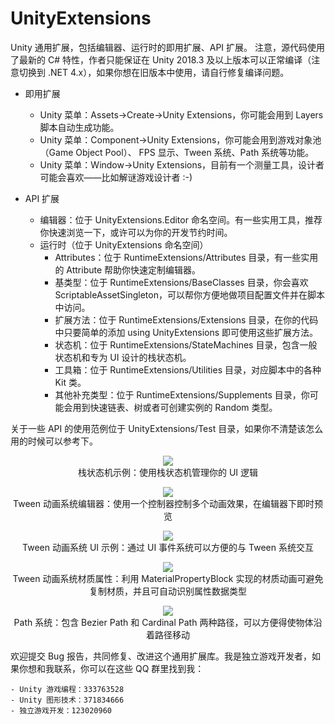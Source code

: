 # UnityExtensions
Unity 通用扩展，包括编辑器、运行时的即用扩展、API 扩展。
注意，源代码使用了最新的 C# 特性，作者只能保证在 Unity 2018.3 及以上版本可以正常编译（注意切换到 .NET 4.x），如果你想在旧版本中使用，请自行修复编译问题。

- 即用扩展
   - Unity 菜单：Assets->Create->Unity Extensions，你可能会用到 Layers 脚本自动生成功能。
   - Unity 菜单：Component->Unity Extensions，你可能会用到游戏对象池（Game Object Pool）、 FPS 显示、Tween 系统、Path 系统等功能。
   - Unity 菜单：Window->Unity Extensions，目前有一个测量工具，设计者可能会喜欢——比如解谜游戏设计者 :-)
   
- API 扩展
   - 编辑器：位于 UnityExtensions.Editor 命名空间。有一些实用工具，推荐你快速浏览一下，或许可以为你的开发节约时间。
   - 运行时（位于 UnityExtensions 命名空间）
      - Attributes：位于 RuntimeExtensions/Attributes 目录，有一些实用的 Attribute 帮助你快速定制编辑器。
      - 基类型：位于 RuntimeExtensions/BaseClasses 目录，你会喜欢 ScriptableAssetSingleton，可以帮你方便地做项目配置文件并在脚本中访问。
      - 扩展方法：位于 RuntimeExtensions/Extensions 目录，在你的代码中只要简单的添加 using UnityExtensions 即可使用这些扩展方法。
      - 状态机：位于 RuntimeExtensions/StateMachines 目录，包含一般状态机和专为 UI 设计的栈状态机。
      - 工具箱：位于 RuntimeExtensions/Utilities 目录，对应脚本中的各种 Kit 类。
      - 其他补充类型：位于 RuntimeExtensions/Supplements 目录，你可能会用到快速链表、树或者可创建实例的 Random 类型。
      
关于一些 API 的使用范例位于 UnityExtensions/Test 目录，如果你不清楚该怎么用的时候可以参考下。


<p align="center">
  <img src="https://github.com/yuyang9119/UnityExtensions/blob/master/Documents/StackStateMachine.gif"><br>
   栈状态机示例：使用栈状态机管理你的 UI 逻辑
</p>


<p align="center">
  <img src="https://github.com/yuyang9119/UnityExtensions/blob/master/Documents/Tween.gif"><br>
   Tween 动画系统编辑器：使用一个控制器控制多个动画效果，在编辑器下即时预览
</p>


<p align="center">
  <img src="https://github.com/yuyang9119/UnityExtensions/blob/master/Documents/Tween2.gif"><br>
   Tween 动画系统 UI 示例：通过 UI 事件系统可以方便的与 Tween 系统交互
</p>


<p align="center">
  <img src="https://github.com/yuyang9119/UnityExtensions/blob/master/Documents/TweenMaterialProperty.png"><br>
   Tween 动画系统材质属性：利用 MaterialPropertyBlock 实现的材质动画可避免复制材质，并且可自动识别属性数据类型
</p>


<p align="center">
  <img src="https://github.com/yuyang9119/UnityExtensions/blob/master/Documents/Path.gif"><br>
   Path 系统：包含 Bezier Path 和 Cardinal Path 两种路径，可以方便得使物体沿着路径移动
</p>


欢迎提交 Bug 报告，共同修复、改进这个通用扩展库。我是独立游戏开发者，如果你想和我联系，你可以在这些 QQ 群里找到我：

    - Unity 游戏编程：333763528
    - Unity 图形技术：371834666
    - 独立游戏开发：123020960
